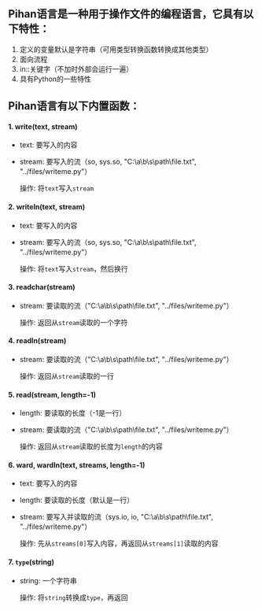 ## Pihan语言是一种用于操作文件的编程语言，它具有以下特性：
1. 定义的变量默认是字符串（可用类型转换函数转换成其他类型）
2. 面向流程
3. in::关键字（不加时外部会运行一遍）
4. 具有Python的一些特性

## Pihan语言有以下内置函数：
  #### 1. write(text, stream)
  - text: 要写入的内容
  - stream: 要写入的流（so, sys.so, "C:\\a\b\s\path\file.txt", "../files/writeme.py"）
   
    操作: 将`text`写入`stream`
    
  #### 2. writeln(text, stream)
  - text: 要写入的内容
  - stream: 要写入的流（so, sys.so, "C:\\a\b\s\path\file.txt", "../files/writeme.py"）
   
    操作: 将`text`写入`stream`，然后换行
    
  #### 3. readchar(stream)
  - stream: 要读取的流（"C:\\a\b\s\path\file.txt", "../files/writeme.py"）
   
    操作: 返回从`stream`读取的一个字符
    
  #### 4. readln(stream)
  - stream: 要读取的流（"C:\\a\b\s\path\file.txt", "../files/writeme.py"）
   
    操作: 返回从`stream`读取的一行
    
  #### 5. read(stream, length=-1)
  - length: 要读取的长度（-1是一行）
  - stream: 要读取的流（"C:\\a\b\s\path\file.txt", "../files/writeme.py"）
   
    操作: 返回从`stream`读取的长度为`length`的内容
    
  #### 6. ward, wardln(text, streams, length=-1)
  - text: 要写入的内容
  - length: 要读取的长度（默认是一行）
  - stream: 要写入并读取的流（sys.io, io, "C:\\a\b\s\path\file.txt", "../files/writeme.py"）
   
    操作: 先从`streams[0]`写入内容，再返回从`streams[1]`读取的内容
    
  #### 7. `type`(string)
  - string: 一个字符串
    
    操作: 将`string`转换成`type`，再返回 
    
    